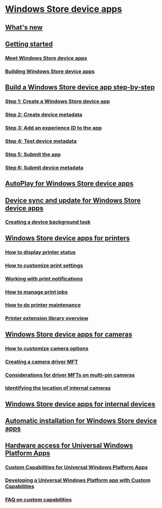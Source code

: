 # [Windows Store device apps](index.md)
## [What's new](what-s-new.md)
## [Getting started](getting-started.md)
### [Meet Windows Store device apps](meet-windows-store-device-apps.md)
### [Building Windows Store device apps](the-workflow.md)
## [Build a Windows Store device app step-by-step](build-a-windows-store-device-app-step-by-step.md)
### [Step 1: Create a Windows Store device app](step-1--create-a-windows-store-device-app.md)
### [Step 2: Create device metadata](step-2--create-device-metadata.md)
### [Step 3: Add an experience ID to the app](step-3--add-an-experience-id-to-the-app.md)
### [Step 4: Test device metadata](step-4--test-device-metadata.md)
### [Step 5: Submit the app](step-5--submit-the-app.md)
### [Step 6: Submit device metadata](step-6--submit-device-metadata.md)
## [AutoPlay for Windows Store device apps](autoplay-for-windows-store-device-apps.md)
## [Device sync and update for Windows Store device apps](device-sync-and-update-for-windows-store-device-apps.md)
### [Creating a device background task](how-to-create-a-device-background-task.md)
## [Windows Store device apps for printers](windows-store-device-apps-for-printers.md)
### [How to display printer status](how-to-display-printer-status.md)
### [How to customize print settings](how-to-customize-print-settings.md)
### [Working with print notifications](working-with-print-notifications.md)
### [How to manage print jobs](how-to-manage-print-jobs.md)
### [How to do printer maintenance](how-to-do-printer-maintenance.md)
### [Printer extension library overview](printer-extension-library-overview.md)
## [Windows Store device apps for cameras](windows-store-device-apps-for-webcams.md)
### [How to customize camera options](how-to-customize-camera-options.md)
### [Creating a camera driver MFT](creating-a-camera-driver-mft.md)
### [Considerations for driver MFTs on multi-pin cameras](driver-mfts-on-multi-pin-cameras.md)
### [Identifying the location of internal cameras](identifying-the-location-of-internal-cameras.md)
## [Windows Store device apps for internal devices](windows-store-device-apps-for-specialized-devices.md)
## [Automatic installation for Windows Store device apps](auto-install-for-windows-store-device-apps.md)
## [Hardware access for Universal Windows Platform Apps](hardware-access-for-universal-windows-platform-apps.md)
### [Custom Capabilities for Universal Windows Platform Apps](custom-capabilities-for-universal-windows-platform-apps.md)
### [Developing a Universal Windows Platform app with Custom Capabilities](developing-a-universal-windows-platform-app-with-custom-capabilities.md)
### [FAQ on custom capabilities](FAQ-on-custom-capabilities.md)